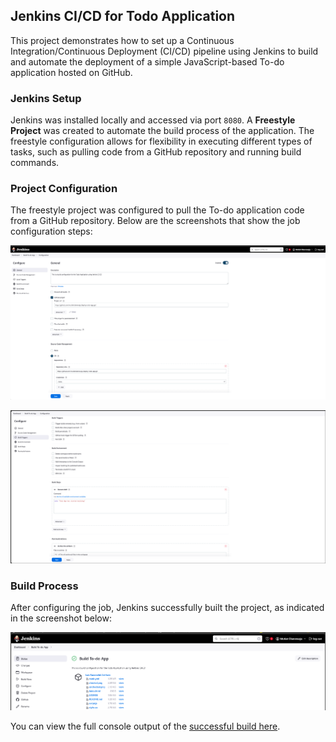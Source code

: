 ## Jenkins CI/CD for Todo Application

This project demonstrates how to set up a Continuous Integration/Continuous Deployment (CI/CD) pipeline using Jenkins to build and automate the deployment of a simple JavaScript-based To-do application hosted on GitHub.

### Jenkins Setup
Jenkins was installed locally and accessed via port `8080`. A **Freestyle Project** was created to automate the build process of the application. The freestyle configuration allows for flexibility in executing different types of tasks, such as pulling code from a GitHub repository and running build commands.

### Project Configuration
The freestyle project was configured to pull the To-do application code from a GitHub repository. Below are the screenshots that show the job configuration steps:

![Job Configuration - Step 1](../jenkins-assignment/images/job%20configuration1.png)

![Job Configuration - Step 2](../jenkins-assignment/images/job%20configuration2.png)

### Build Process
After configuring the job, Jenkins successfully built the project, as indicated in the screenshot below:

![Successful Build](../jenkins-assignment/images/successful%20build.png)

You can view the full console output of the [successful build here](../jenkins-assignment/build%20console%20output.txt).










